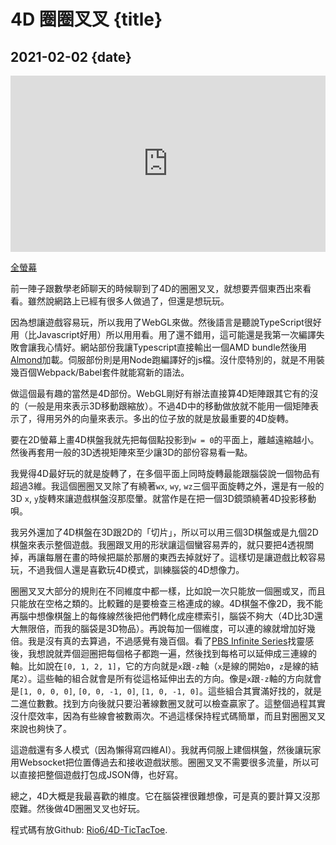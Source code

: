 # 4D 圈圈叉叉 {title}
## 2021-02-02 {date}

<img style="display: none;" src="img/ttt.png" />

<div style="
    position: relative;
    width: 100%;
    height: 0;
    padding-bottom: 56%;
">
    <iframe src="https://csclub.uwaterloo.ca/~r345liu" width=400 height=300 style="
        position: absolute;
        width: 100%;
        height: 100%;
        left: 0;
        top: 0;
        border: none;
    "></iframe>
</div>

[全螢幕](https://csclub.uwaterloo.ca/~r345liu)

前一陣子跟數學老師聊天的時候聊到了4D的圈圈叉叉，就想要弄個東西出來看看。雖然說網路上已經有很多人做過了，但還是想玩玩。

因為想讓遊戲容易玩，所以我用了WebGL來做。然後語言是聽說TypeScript很好用（比Javascript好用）所以用用看。用了還不錯用，這可能還是我第一次編譯失敗會讓我心情好。網站部份我讓Typescript直接輸出一個AMD bundle然後用[Almond](https://github.com/requirejs/almond)加載。伺服部份則是用Node跑編譯好的js檔。沒什麼特別的，就是不用裝幾百個Webpack/Babel套件就能寫新的語法。

做這個最有趣的當然是4D部份。WebGL剛好有辦法直接算4D矩陣跟其它有的沒的（一般是用來表示3D移動跟縮放）。不過4D中的移動做放就不能用一個矩陣表示了，得用另外的向量來表示。多出的位子放的就是放最重要的4D旋轉。

要在2D螢幕上畫4D棋盤我就先把每個點投影到`w = 0`的平面上，離越遠縮越小。然後再套用一般的3D透視矩陣來至少讓3D的部份容易看一點。

我覺得4D最好玩的就是旋轉了，在多個平面上同時旋轉最能跟腦袋說一個物品有超過3維。我這個圈圈叉叉除了有繞著`wx`, `wy`, `wz`三個平面旋轉之外，還是有一般的3D `x`, `y`旋轉來讓遊戲棋盤沒那麼暈。就當作是在把一個3D鏡頭繞著4D投影移動唄。

我另外還加了4D棋盤在3D跟2D的「切片」，所以可以用三個3D棋盤或是九個2D棋盤來表示整個遊戲。我圈跟叉用的形狀讓這個蠻容易弄的，就只要把4透視關掉，再讓每層在畫的時候把屬於那層的東西去掉就好了。這樣切是讓遊戲比較容易玩，不過我個人還是喜歡玩4D模式，訓練腦袋的4D想像力。

圈圈叉叉大部分的規則在不同維度中都一樣，比如說一次只能放一個圈或叉，而且只能放在空格之類的。比較難的是要檢查三格連成的線。4D棋盤不像2D，我不能再腦中想像棋盤上的每條線然後把他們轉化成座標索引，腦袋不夠大（4D比3D還大無限倍，而我的腦袋是3D物品）。再說每加一個維度，可以連的線就增加好幾倍。我是沒有真的去算過，不過感覺有幾百個。看了[PBS Infinite Series](https://www.youtube.com/watch?v=FwJZa-helig)找靈感後，我想說就弄個迴圈把每個格子都跑一遍，然後找到每格可以延伸成三連線的軸。比如說在`[0, 1, 2, 1]`，它的方向就是`x`跟`-z`軸（`x`是線的開始`0`，`z`是線的結尾`2`）。這些軸的組合就會是所有從這格延伸出去的方向。像是`x`跟`-z`軸的方向就會是`[1, 0, 0, 0]`, `[0, 0, -1, 0]`, `[1, 0, -1, 0]`。這些組合其實滿好找的，就是二進位數數。找到方向後就只要沿著線數圈叉就可以檢查贏家了。這整個過程其實沒什麼效率，因為有些線會被數兩次。不過這樣保持程式碼簡單，而且對圈圈叉叉來說也夠快了。

這遊戲還有多人模式（因為懶得寫四維AI）。我就再伺服上建個棋盤，然後讓玩家用Websocket把位置傳過去和接收遊戲狀態。圈圈叉叉不需要很多流量，所以可以直接把整個遊戲打包成JSON傳，也好寫。

總之，4D大概是我最喜歡的維度。它在腦袋裡很難想像，可是真的要計算又沒那麼難。然後做4D圈圈叉叉也好玩。

程式碼有放Github: [Rio6/4D-TicTacToe](https://github.com/Rio6/4D-TicTacToe).
